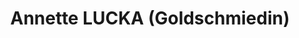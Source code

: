 ---
title: "Annette LUCKA (Goldschmiedin)"
url: /gruenberg/annette-lucka-goldschmiedin/
shop: Schmuck
---